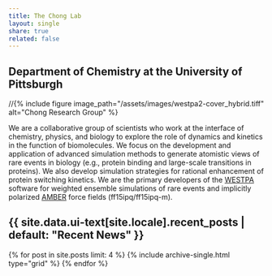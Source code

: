 ```yaml
---
title: The Chong Lab
layout: single
share: true
related: false
---
```

## Department of Chemistry at the University of Pittsburgh

//{% include figure image_path="/assets/images/westpa2-cover_hybrid.tiff" alt="Chong Research Group" %}

We are a collaborative group of scientists who work at the interface of chemistry, physics, and biology to explore the role of dynamics and kinetics in the function of biomolecules. We focus on the development and application of advanced simulation methods to generate atomistic views of rare events in biology (e.g., protein binding and large-scale transitions in proteins). We also develop simulation strategies for rational enhancement of protein switching kinetics. We are the primary developers of the [WESTPA](https://westpa.github.io/westpa) software for weighted ensemble simulations of rare events and implicitly polarized [AMBER](https://ambermd.org) force fields (ff15ipq/ff15ipq-m).

<h2><a href="/news/" style="color:inherit; text-decoration:none">{{ site.data.ui-text[site.locale].recent_posts | default: "Recent News" }}</a></h2>

<div class="grid__wrapper">
  {% for post in site.posts limit: 4 %}
      {% include archive-single.html type="grid" %}
  {% endfor %}
</div>
